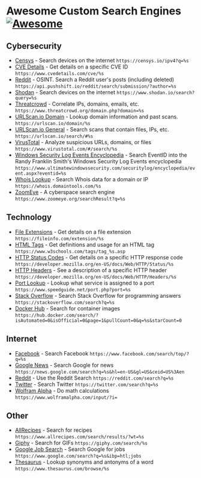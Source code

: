 # Awesome Custom Search Engines [![Awesome](https://cdn.rawgit.com/sindresorhus/awesome/d7305f38d29fed78fa85652e3a63e154dd8e8829/media/badge.svg)](https://github.com/sindresorhus/awesome)

## Cybersecurity

* [Censys](https://censys.io/) - Search devices on the internet `https://censys.io/ipv4?q=%s`
* [CVE Details](https://www.cvedetails.com/) - Get details on a specific CVE ID `https://www.cvedetails.com/cve/%s`
* [Reddit](https://github.com/pushshift/api) - OSINT. Search a Reddit user's posts (including deleted) `https://api.pushshift.io/reddit/search/submission/?author=%s`
* [Shodan](https://shodan.io) - Search devices on the internet `https://www.shodan.io/search?query=%s`
* [Threatcrowd](https://www.threatcrowd.org) - Correlate IPs, domains, emails, etc. `https://www.threatcrowd.org/domain.php?domain=%s`
* [URLScan.io Domain](https://urlscan.io) - Lookup domain information and past scans. `https://urlscan.io/domain/%s` 
* [URLScan.io General](https://urlscan.io) - Search scans that contain files, IPs, etc. `https://urlscan.io/search/#%s`
* [VirusTotal](https://www.virustotal.com/) - Analyze suspicious URLs, domains, or files `https://www.virustotal.com/#/search/%s`
* [Windows Security Log Events Encyclopedia](https://www.ultimatewindowssecurity.com/securitylog/encyclopedia) - Search EventID into the Randy Franklin Smith's Windows Security Log Events encyclopedia `https://www.ultimatewindowssecurity.com/securitylog/encyclopedia/event.aspx?eventid=%s`
* [Whois Lookup](https://whois.domaintools.com/) - Search Whois data for a domain or IP `https://whois.domaintools.com/%s`
* [ZoomEye](https://www.zoomeye.org/) - A cyberspace search engine `https://www.zoomeye.org/searchResult?q=%s`

## Technology
* [File Extensions](https://fileinfo.com/) - Get details on a file extension `https://fileinfo.com/extension/%s`
* [HTML Tags](https://www.w3schools.com/tags/default.asp) - Get definitions and usage for an HTML tag `https://www.w3schools.com/tags/tag_%s.asp`
* [HTTP Status Codes](https://developer.mozilla.org/en-US/docs/Web/HTTP/Status/) - Get details on a specific HTTP response code `https://developer.mozilla.org/en-US/docs/Web/HTTP/Status/%s`
* [HTTP Headers](https://developer.mozilla.org/en-US/docs/Web/HTTP/Headers/) - See a description of a specific HTTP header `https://developer.mozilla.org/en-US/docs/Web/HTTP/Headers/%s`
* [Port Lookup](https://www.speedguide.net/) - Lookup what service is assigned to a port `https://www.speedguide.net/port.php?port=%s`
* [Stack Overflow](https://stackoverflow.com/) - Search Stack Overflow for programming answers `https://stackoverflow.com/search?q=%s`
* [Docker Hub](https://hub.docker.com) - Search for container images `https://hub.docker.com/search/?isAutomated=0&isOfficial=0&page=1&pullCount=0&q=%s&starCount=0`

## Internet
* [Facebook](https://facebook.com) - Search Facebook `https://www.facebook.com/search/top/?q=%s`
* [Google News](https://news.google.com) - Search Google for news `https://news.google.com/search?q=%s&hl=en-US&gl=US&ceid=US%3Aen`
* [Reddit](https://reddit.com) - Use the Reddit Search `https://reddit.com/search?q=%s`
* [Twitter](https://twitter.com/) - Search Twitter `https://twitter.com/search?q=%s`
* [Wolfram Alpha](https://www.wolframalpha.com) - Do math calculations `https://www.wolframalpha.com/input/?i=`

## Other

* [AllRecipes](https://www.allrecipes.com) - Search for recipes `https://www.allrecipes.com/search/results/?wt=%s`
* [Giphy](https://giphy.com/) - Search for GIFs `https://giphy.com/search/%s`
* [Google Job Search](https://www.google.com/search?q=test&ibp=htl;jobs) - Search Google for jobs `https://www.google.com/search?q=%s&ibp=htl;jobs`
* [Thesaurus](https://www.thesaurus.com/) - Lookup synonyms and antonyms of a word `https://www.thesaurus.com/browse/%s`
